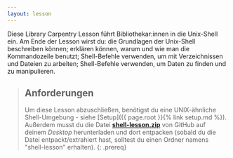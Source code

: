 ```yaml
---
layout: lesson
---
```

Diese Library Carpentry Lesson führt Bibliothekar:innen in die Unix-Shell ein.
Am Ende der Lesson wirst du: 
die Grundlagen der Unix-Shell beschreiben können;
erklären können, warum und wie man die Kommandozeile benutzt;
Shell-Befehle verwenden, um mit Verzeichnissen und Dateien zu arbeiten;
Shell-Befehle verwenden, um Daten zu finden und zu manipulieren.

> ## Anforderungen
>
> Um diese Lesson abzuschließen, benötigst du eine UNIX-ähnliche Shell-Umgebung - siehe [Setup]({{ page.root }}{% link setup.md %}). Außerdem musst du die Datei **[shell-lesson.zip](https://raw.githubusercontent.com/librarycarpentry/lc-shell/gh-pages/data/shell-lesson.zip)** von GitHub auf deinem *Desktop* herunterladen und dort entpacken (sobald du die Datei entpackt/extrahiert hast, solltest du einen Ordner namens "shell-lesson" erhalten).
{: .prereq}
